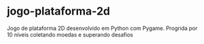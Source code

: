 # jogo-plataforma-2d
Jogo de plataforma 2D desenvolvido em Python com Pygame. Progrida por 10 níveis coletando moedas e superando desafios
